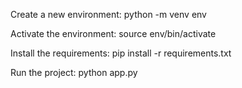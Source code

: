 Create a new environment:
python -m venv env

Activate the environment:
source env/bin/activate

Install the requirements:
pip install -r requirements.txt

Run the project:
python app.py